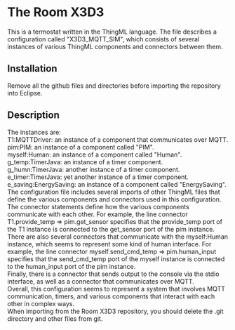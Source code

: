 # The Room X3D3
<div>This is a termostat written in the ThingML language. The file describes a configuration called "X3D3_MQTT_SIM", which consists of several instances of various ThingML components and connectors between them.</div>

## Installation
Remove all the github files and directories before importing the repository into Eclipse.

## Description

<div>The instances are:</div>
<div>T1:MQTTDriver: an instance of a component that communicates over MQTT.</div>
<div>pim:PIM: an instance of a component called "PIM".</div>
<div>myself:Human: an instance of a component called "Human".</div>
<div>g_temp:TimerJava: an instance of a timer component.</div>
<div>g_humn:TimerJava: another instance of a timer component.</div>
<div>e_timer:TimerJava: yet another instance of a timer component.</div>
<div>e_saving:EnergySaving: an instance of a component called "EnergySaving".</div>
<div>The configuration file includes several imports of other ThingML files that define the various components and connectors used in this configuration.</div>
<div>The connector statements define how the various components communicate with each other. For example, the line connector T1.provide_temp =&gt; pim.get_sensor specifies that the provide_temp port of the T1 instance is connected to the get_sensor port of the pim instance.</div>
<div>There are also several connectors that communicate with the myself:Human instance, which seems to represent some kind of human interface. For example, the line connector myself.send_cmd_temp =&gt; pim.human_input specifies that the send_cmd_temp port of the myself instance is connected to the human_input port of the pim instance.</div>
<div>Finally, there is a connector that sends output to the console via the stdio interface, as well as a connector that communicates over MQTT.</div>
<div>Overall, this configuration seems to represent a system that involves MQTT communication, timers, and various components that interact with each other in complex ways.</div>
<div>When importing from the Room X3D3 repository, you should delete the .git directory and other files from git.</div>